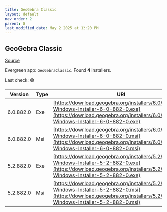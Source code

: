 ```yaml
---
title: GeoGebra Classic
layout: default
nav_order: 2
parent: G
last_modified_date: May 2 2025 at 12:20 PM
---
```


## GeoGebra Classic

[Source](https://www.geogebra.org)

Evergreen app: `GeoGebraClassic`. Found **4** installers.

Last check: 🟢

| Version   | Type | URI                                                                                                                                                                            |
| --------- | ---- | ------------------------------------------------------------------------------------------------------------------------------------------------------------------------------ |
| 6.0.882.0 | Exe  | [https://download.geogebra.org/installers/6.0/GeoGebra-Windows-Installer-6-0-882-0.exe](https://download.geogebra.org/installers/6.0/GeoGebra-Windows-Installer-6-0-882-0.exe) |
| 6.0.882.0 | Msi  | [https://download.geogebra.org/installers/6.0/GeoGebra-Windows-Installer-6-0-882-0.msi](https://download.geogebra.org/installers/6.0/GeoGebra-Windows-Installer-6-0-882-0.msi) |
| 5.2.882.0 | Exe  | [https://download.geogebra.org/installers/5.2/GeoGebra-Windows-Installer-5-2-882-0.exe](https://download.geogebra.org/installers/5.2/GeoGebra-Windows-Installer-5-2-882-0.exe) |
| 5.2.882.0 | Msi  | [https://download.geogebra.org/installers/5.2/GeoGebra-Windows-Installer-5-2-882-0.msi](https://download.geogebra.org/installers/5.2/GeoGebra-Windows-Installer-5-2-882-0.msi) |

